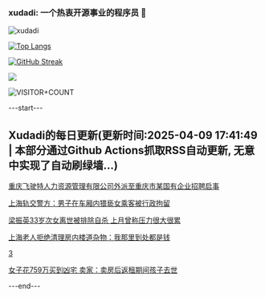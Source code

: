 ### xudadi: 一个热衷开源事业的程序员 👋

![xudadi](https://github-readme-stats-git-masterorgs-github-readme-stats-team.vercel.app/api?username=xudadi)

[![Top Langs](https://github-readme-stats.vercel.app/api/top-langs/?username=xudadi)](https://github.com/anuraghazra/github-readme-stats)

[![GitHub Streak](https://streak-stats.demolab.com?user=xudadi&locale=zh_Hans)](https://git.io/streak-stats)

![](https://raw.githubusercontent.com/xudadi/xudadi/main/assets/github-contribution-grid-snake.svg)

![VISITOR+COUNT](https://komarev.com/ghpvc/?username=xudadi&label=VISITOR+COUNT)


---start---

## Xudadi的每日更新(更新时间:2025-04-09 17:41:49 | 本部分通过Github Actions抓取RSS自动更新, 无意中实现了自动刷绿墙...)

[重庆飞驶特人力资源管理有限公司外派至重庆市某国有企业招聘启事](https://www.gongkaoleida.com/article/2352214)

[上海轨交警方：男子在车厢内猥亵女乘客被行政拘留](https://m.163.com/news/article/JSMQU0850001899O.html)

[梁振英33岁次女离世被排除自杀 上月曾称压力很大很累](https://m.163.com/news/article/JSMPAU8305129QAF.html)

[上海老人拒绝清理房内楼道杂物：我那里到处都是钱](https://m.163.com/news/article/JSMKOG5B0514R9OJ.html)

[3](https://m.163.com/touch/news/sub/domestic)

[女子花759万买到凶宅 卖家：卖房后返租期间孩子去世](https://m.163.com/news/article/JSMKAQRB0550B6IS.html)

---end---
